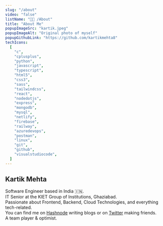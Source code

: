 ```yaml
---
slug: "/about"
video: "false"
listName: "👨‍💻 /About"
title: "About Me"
popupImageSrc: "kartik.jpeg"
popupImageAlt: "Original photo of myself"
popupGithubLink: "https://github.com/kartikmehta8"
techIcons:
  [
    "c",
    "cplusplus",
    "python",
    "javascript",
    "typescript",
    "html5",
    "css3",
    "sass",
    "tailwindcss",
    "react",
    "nodedotjs",
    "express",
    "mongodb",
    "mysql",
    "netlify",
    "firebase",
    "railway",
    "azuredevops",
    "postman",
    "linux",
    "git",
    "github",
    "visualstudiocode",
  ]
---
```


## Kartik Mehta

Software Engineer based in India 🇮🇳.<br>
IT Senior at the KIET Group of Institutions, Ghaziabad.<br>
Passionate about Frontend, Backend, Cloud Technologies, and everything tech-related.<br>
You can find me on [Hashnode](https://blog.kartikmehta.xyz) writing blogs or on [Twitter](https://twitter.com/kartik_mehta8) making friends.<br>
A team player & optimist.<br>

